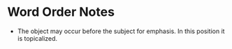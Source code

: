 # Word Order Notes

- The object may occur before the subject for emphasis. In this position it is
topicalized.